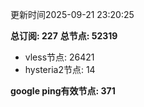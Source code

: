 更新时间2025-09-21 23:20:25

**总订阅: 227**
**总节点: 52319**
- vless节点: 26421
- hysteria2节点: 14

**google ping有效节点: 371**
